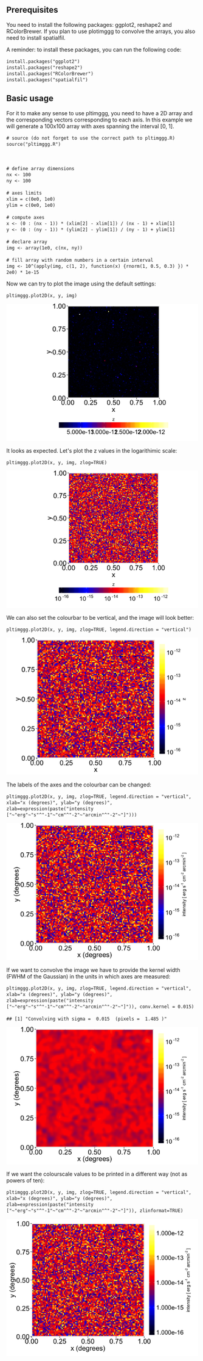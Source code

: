 Prerequisites
-------------

You need to install the following packages: ggplot2, reshape2 and
RColorBrewer. If you plan to use plotimggg to convolve the arrays, you
also need to install spatialfil.

A reminder: to install these packages, you can run the following code:

    install.packages("ggplot2")
    install.packages("reshape2")
    install.packages("RColorBrewer")
    install.packages("spatialfil")

Basic usage
-----------

For it to make any sense to use pltimggg, you need to have a 2D array
and the corresponding vectors corresponding to each axis. In this
example we will generate a 100x100 array with axes spanning the interval
\[0, 1\].

    # source (do not forget to use the correct path to pltimggg.R)
    source("pltimggg.R")



    # define array dimensions
    nx <- 100
    ny <- 100

    # axes limits
    xlim = c(0e0, 1e0)
    ylim = c(0e0, 1e0)

    # compute axes
    x <- (0 : (nx - 1)) * (xlim[2] - xlim[1]) / (nx - 1) + xlim[1]
    y <- (0 : (ny - 1)) * (ylim[2] - ylim[1]) / (ny - 1) + ylim[1]

    # declare array
    img <- array(1e0, c(nx, ny))

    # fill array with random numbers in a certain interval
    img <- 10^(apply(img, c(1, 2), function(x) {rnorm(1, 0.5, 0.3) }) * 2e0) * 1e-15

Now we can try to plot the image using the default settings:

    pltimggg.plot2D(x, y, img)

![](README_files/figure-markdown_strict/unnamed-chunk-3-1.png)

It looks as expected. Let's plot the z values in the logarithimic scale:

    pltimggg.plot2D(x, y, img, zlog=TRUE)

![](README_files/figure-markdown_strict/unnamed-chunk-4-1.png)

We can also set the colourbar to be vertical, and the image will look
better:

    pltimggg.plot2D(x, y, img, zlog=TRUE, legend.direction = "vertical")

![](README_files/figure-markdown_strict/unnamed-chunk-5-1.png)

The labels of the axes and the colourbar can be changed:

    pltimggg.plot2D(x, y, img, zlog=TRUE, legend.direction = "vertical", xlab="x (degrees)", ylab="y (degrees)", zlab=expression(paste("intensity ["~"erg"~"s"^"-1"~"cm"^"-2"~"arcmin"^"-2"~"]")))

![](README_files/figure-markdown_strict/unnamed-chunk-6-1.png)

If we want to convolve the image we have to provide the kernel width
(FWHM of the Gaussian) in the units in which axes are measured:

    pltimggg.plot2D(x, y, img, zlog=TRUE, legend.direction = "vertical", xlab="x (degrees)", ylab="y (degrees)", zlab=expression(paste("intensity ["~"erg"~"s"^"-1"~"cm"^"-2"~"arcmin"^"-2"~"]")), conv.kernel = 0.015)

    ## [1] "Convolving with sigma =  0.015  (pixels =  1.485 )"

![](README_files/figure-markdown_strict/unnamed-chunk-7-1.png)

If we want the colourscale values to be printed in a different way (not
as powers of ten):

    pltimggg.plot2D(x, y, img, zlog=TRUE, legend.direction = "vertical", xlab="x (degrees)", ylab="y (degrees)", zlab=expression(paste("intensity ["~"erg"~"s"^"-1"~"cm"^"-2"~"arcmin"^"-2"~"]")), zlinformat=TRUE)

![](README_files/figure-markdown_strict/unnamed-chunk-8-1.png)
